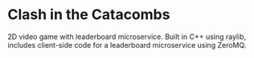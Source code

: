# Clash in the Catacombs
 2D video game with leaderboard microservice. 
 Built in C++ using raylib, includes client-side code for a leaderboard microservice using ZeroMQ.
